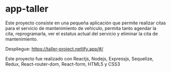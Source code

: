 # app-taller

Este proyecto consiste en una pequeña aplicación que permite realizar citas para el servicio de mantenimiento de vehiculo, permita tanto agendar la cita, reprogramarla, ver el estatus actual del servicio y eliminar la cita de mantenimiento.

Despliegue: https://taller-project.netlify.app/#/

Este proyecto fue realizado con Reactjs, Nodejs, Expressjs, Sequelize, Redux, React-router-dom, React-form, HTML5 y CSS3
